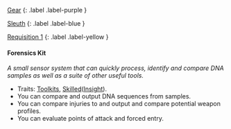 
[Gear](Game/Gear-List)
{: .label .label-purple }

[Sleuth](Game/Sleuth)
{: .label .label-blue }

[Requisition 1](Game/Deployment#Requisition)
{: .label .label-yellow }
#### Forensics Kit
*A small sensor system that can quickly process, identify and compare DNA samples as well as a suite of other useful tools.*
* Traits: [Toolkits](Game/Core/Gear#Toolkits), [Skilled](Game/Core/Gear#Skilled)([Insight](Game/Core/Intelligence#Insight)).
* You can compare and output DNA sequences from samples.
* You can compare injuries to and output and compare potential weapon profiles.
* You can evaluate points of attack and forced entry.

